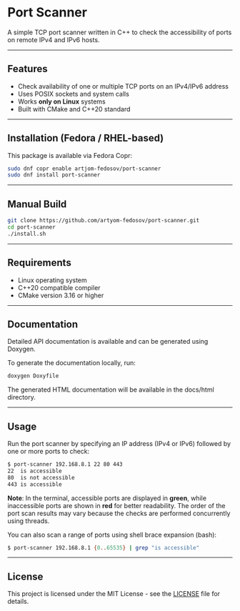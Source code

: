 # Port Scanner

A simple TCP port scanner written in C++ to check the accessibility of ports on remote IPv4 and IPv6 hosts.

---

## Features

- Check availability of one or multiple TCP ports on an IPv4/IPv6 address
- Uses POSIX sockets and system calls
- Works **only on Linux** systems
- Built with CMake and C++20 standard

---

## Installation (Fedora / RHEL-based)

This package is available via Fedora Copr:

```bash
sudo dnf copr enable artjom-fedosov/port-scanner
sudo dnf install port-scanner
```

---

## Manual Build

```bash
git clone https://github.com/artyom-fedosov/port-scanner.git
cd port-scanner
./install.sh
```

---

## Requirements

- Linux operating system
- C++20 compatible compiler
- CMake version 3.16 or higher

---

## Documentation

Detailed API documentation is available and can be generated using Doxygen.

To generate the documentation locally, run:

```bash
doxygen Doxyfile
```

The generated HTML documentation will be available in the docs/html directory.

---

## Usage

Run the port scanner by specifying an IP address (IPv4 or IPv6) followed by one or more ports to check:

```bash
$ port-scanner 192.168.8.1 22 80 443
22  is accessible
80  is not accessible
443 is accessible
```

**Note**: In the terminal, accessible ports are displayed in **green**, while inaccessible ports are shown in **red** for better readability.
The order of the port scan results may vary because the checks are performed concurrently using threads.

You can also scan a range of ports using shell brace expansion (bash):

```bash
$ port-scanner 192.168.8.1 {0..65535} | grep "is accessible"
```

---

## License

This project is licensed under the MIT License - see the [LICENSE](LICENSE) file for details.
